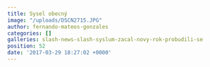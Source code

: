 ```yaml
---
title: Sysel obecný
image: "/uploads/DSCN2715.JPG"
author: fernando-mateos-gonzales
categories: []
galleries: slash-news-slash-syslum-zacal-novy-rok-probudili-se
position: 52
date: '2017-03-29 18:27:02 +0000'
---
```

